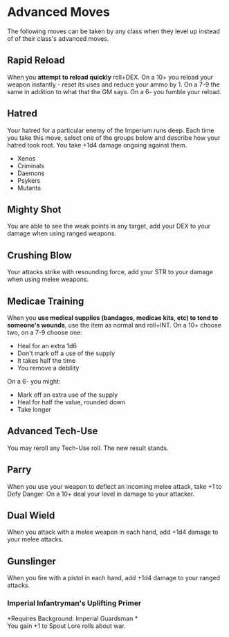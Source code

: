 # Advanced Moves

The following moves can be taken by any class when they level up instead of of their class's advanced moves.

## Rapid Reload
When you **attempt to reload quickly** roll+DEX. On a 10+ you reload your weapon instantly - reset its uses and reduce your ammo by 1. On a 7-9 the same in addition to what that the GM says. On a 6- you fumble your reload.

## Hatred
Your hatred for a particular enemy of the Imperium runs deep. Each time you take this move, select one of the groups below and describe how your hatred took root. You take +1d4 damage ongoing against them.

  - Xenos
  - Criminals
  - Daemons
  - Psykers
  - Mutants

## Mighty Shot
You are able to see the weak points in any target, add your DEX to your damage when using ranged weapons.

## Crushing Blow
Your attacks strike with resounding force, add your STR to your damage when using melee weapons.

## Medicae Training
When you **use medical supplies (bandages, medicae kits, etc) to tend to someone's wounds**, use the item as normal and roll+INT. On a 10+ choose two, on a 7-9 choose one:

  - Heal for an extra 1d6
  - Don't mark off a use of the supply
  - It takes half the time
  - You remove a debility

On a 6- you might:

  - Mark off an extra use of the supply
  - Heal for half the value, rounded down
  - Take longer

## Advanced Tech-Use
You may reroll any Tech-Use roll. The new result stands.

## Parry
When you use your weapon to deflect an incoming melee attack, take +1 to Defy Danger. On a 10+ deal your level in damage to your attacker.

## Dual Wield
When you attack with a melee weapon in each hand, add +1d4 damage to your melee attacks.

## Gunslinger
When you fire with a pistol in each hand, add +1d4 damage to your ranged attacks.

### Imperial Infantryman's Uplifting Primer
*Requires Background: Imperial Guardsman  *  
You gain +1 to Spout Lore rolls about war.
